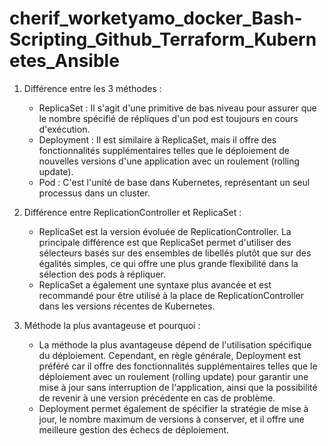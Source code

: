 # cherif_worketyamo_docker_Bash-Scripting_Github_Terraform_Kubernetes_Ansible


1. Différence entre les 3 méthodes :
   - ReplicaSet : Il s'agit d'une primitive de bas niveau pour assurer que le nombre spécifié de répliques d'un pod est toujours en cours d'exécution.
   - Deployment : Il est similaire à ReplicaSet, mais il offre des fonctionnalités supplémentaires telles que le déploiement de nouvelles versions d'une application avec un roulement (rolling update).
   - Pod : C'est l'unité de base dans Kubernetes, représentant un seul processus dans un cluster.

2. Différence entre ReplicationController et ReplicaSet :
   - ReplicaSet est la version évoluée de ReplicationController. La principale différence est que ReplicaSet permet d'utiliser des sélecteurs basés sur des ensembles de libellés plutôt que sur des égalités simples, ce qui offre une plus grande flexibilité dans la sélection des pods à répliquer.
   - ReplicaSet a également une syntaxe plus avancée et est recommandé pour être utilisé à la place de ReplicationController dans les versions récentes de Kubernetes.

3. Méthode la plus avantageuse et pourquoi :
   - La méthode la plus avantageuse dépend de l'utilisation spécifique du déploiement. Cependant, en règle générale, Deployment est préféré car il offre des fonctionnalités supplémentaires telles que le déploiement avec un roulement (rolling update) pour garantir une mise à jour sans interruption de l'application, ainsi que la possibilité de revenir à une version précédente en cas de problème.
   - Deployment permet également de spécifier la stratégie de mise à jour, le nombre maximum de versions à conserver, et il offre une meilleure gestion des échecs de déploiement.